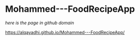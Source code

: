 # Mohammed---FoodRecipeApp

*here is the page in github domain*

https://alqayadhi.github.io/Mohammed---FoodRecipeApp/
